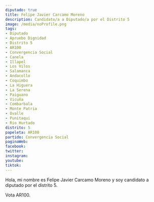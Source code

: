 ```yaml
---
diputado: true
title: Felipe Javier Carcamo Moreno
description: Candidato/a a Diputado/a por el Distrito 5
image: /media/noProfile.png
tags:
- Diputado
- Apruebo Dignidad
- Distrito 5
- AR100
- Convergencia Social
- Canela
- Illapel
- Los Vilos
- Salamanca
- Andacollo
- Coquimbo
- La Higuera
- La Serena
- Paiguano
- Vicuña
- Combarbala
- Monte Patria
- Ovalle
- Punitaqui
- Rio Hurtado
distrito: 5
papeleta: AR100
partido: Convergencia Social
paginaWeb:
facebook:
twitter:
instagram:
youtube:
tiktok:
---
```

Hola, mi nombre es Felipe Javier Carcamo Moreno y soy candidato a diputado por el distrito 5.

Vota AR100.
